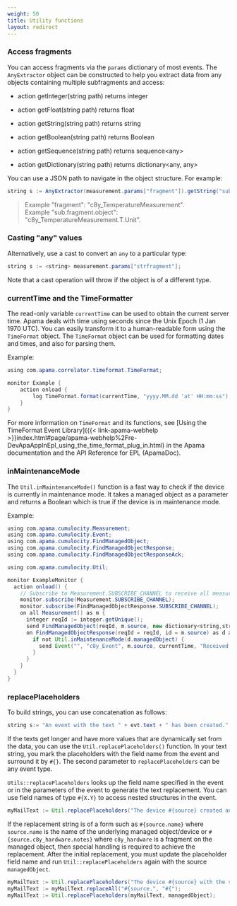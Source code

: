 ```yaml
---
weight: 50
title: Utility functions
layout: redirect
---
```


### Access fragments

You can access fragments via the `params` dictionary of most events. The `AnyExtractor` object can be constructed to help you extract data from any objects containing multiple subfragments and access:

* action getInteger(string path) returns integer

* action getFloat(string path) returns float

* action getString(string path) returns string

* action getBoolean(string path) returns Boolean

* action getSequence(string path) returns sequence&lt;any&gt;

* action getDictionary(string path) returns dictionary&lt;any, any&gt;

You can use a JSON path to navigate in the object structure. For example:

```java
string s := AnyExtractor(measurement.params["fragment"]).getString("sub.fragment.object");
```

>Example "fragment": "c8y_TemperatureMeasurement".<br>
>Example "sub.fragment.object": "c8y_TemperatureMeasurement.T.Unit".

### Casting "any" values

Alternatively, use a cast to convert an `any` to a particular type:

```java
string s := <string> measurement.params["strfragment"];
```

Note that a cast operation will throw if the object is of a different type.

### currentTime and the TimeFormatter

The read-only variable `currentTime` can be used to obtain the current server time. Apama deals with time using seconds since the Unix Epoch (1 Jan 1970 UTC). You can easily transform it to a human-readable form using the `TimeFormat` object.
The `TimeFormat` object can be used for formatting dates and times, and also for parsing them.

Example:

```java
using com.apama.correlator.timeformat.TimeFormat;

monitor Example {
    action onload {
        log TimeFormat.format(currentTime, "yyyy.MM.dd 'at' HH:mm:ss") at INFO;
    }
}
```

For more information on `TimeFormat` and its functions, see [Using the TimeFormat Event Library]({{< link-apama-webhelp >}}index.html#page/apama-webhelp%2Fre-DevApaAppInEpl_using_the_time_format_plug_in.html) in the Apama documentation and the API Reference for EPL (ApamaDoc).

### inMaintenanceMode

The `Util.inMaintenanceMode()` function is a fast way to check if the device is currently in maintenance mode. It takes a managed object as a parameter and returns a Boolean which is true if the device is in maintenance mode.

Example:

```java
using com.apama.cumulocity.Measurement;
using com.apama.cumulocity.Event;
using com.apama.cumulocity.FindManagedObject;
using com.apama.cumulocity.FindManagedObjectResponse;
using com.apama.cumulocity.FindManagedObjectResponseAck;

using com.apama.cumulocity.Util;

monitor ExampleMonitor {
  action onload() {
    // Subscribe to Measurement.SUBSCRIBE_CHANNEL to receive all measurements
    monitor.subscribe(Measurement.SUBSCRIBE_CHANNEL);
    monitor.subscribe(FindManagedObjectResponse.SUBSCRIBE_CHANNEL);
    on all Measurement() as m {
      integer reqId := integer.getUnique();
      send FindManagedObject(reqId, m.source, new dictionary<string,string>) to FindManagedObject.SEND_CHANNEL;
      on FindManagedObjectResponse(reqId = reqId, id = m.source) as d and not FindManagedObjectResponseAck(reqId = reqId) {
        if not Util.inMaintenanceMode(d.managedObject) {
          send Event("", "c8y_Event", m.source, currentTime, "Received measurement from active device", new dictionary<string,any>) to Event.SEND_CHANNEL;
        }
      }
    }
  }
}
```

### replacePlaceholders

To build strings, you can use concatenation as follows:

```java
string s:= "An event with the text " + evt.text + " has been created.";
```

If the texts get longer and have more values that are dynamically set from the data, you can use the `Util.replacePlaceholders()` function.
In your text string, you mark the placeholders with the field name from the event and surround it by `#{}`.
The second parameter to `replacePlaceholders` can be any event type.

`Utils::replacePlaceholders` looks up the field name specified in the event or in the parameters of the event to generate the text replacement.
You can use field names of type `#{X.Y}` to access nested structures in the event.

```java
myMailText := Util.replacePlaceholders("The device #{source} created an event with the text #{text} at #{time}", alarm);
```

If the replacement string is of a form such as `#{source.name}` where `source.name` is the name of the underlying managed object/device
or `#{source.c8y_hardware.notes}` where `c8y_hardware` is a fragment on the managed object,
then special handling is required to achieve the replacement.
After the initial replacement, you must update the placeholder field name and run `Util::replacePlaceholders` again with the source `managedObject`.


```java
myMailText := Util.replacePlaceholders("The device #{source} with the serial number #{source.c8y_Hardware.serialNumber} created an event with the text #{text} at #{time}. The device is located at #{source.c8y_Address.street} in #{source.c8y_Address.city}.", alarm);
myMailText := myMailText.replaceAll("#{source.", "#{");
myMailText := Util.replacePlaceholders(myMailText, managedObject);
```

